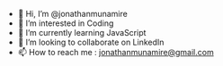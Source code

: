 - 👋 Hi, I’m @jonathanmunamire
- 👀 I’m interested in Coding
- 🌱 I’m currently learning JavaScript
- 💞️ I’m looking to collaborate on LinkedIn
- 📫 How to reach me : jonathanmunamire@gmail.com

<!---
jonathanmunamire/jonathanmunamire is a ✨ special ✨ repository because its `README.md` (this file) appears on your GitHub profile.
You can click the Preview link to take a look at your changes.
--->
